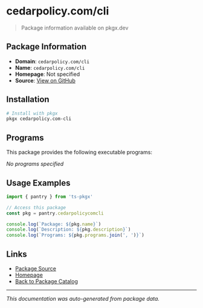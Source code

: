 # cedarpolicy.com/cli

> Package information available on pkgx.dev

## Package Information

- **Domain**: `cedarpolicy.com/cli`
- **Name**: `cedarpolicy.com/cli`
- **Homepage**: Not specified
- **Source**: [View on GitHub](https://github.com/pkgxdev/pantry/tree/main/projects/cedarpolicy.com/cli/package.yml)

## Installation

```bash
# Install with pkgx
pkgx cedarpolicy.com-cli
```

## Programs

This package provides the following executable programs:

*No programs specified*

## Usage Examples

```typescript
import { pantry } from 'ts-pkgx'

// Access this package
const pkg = pantry.cedarpolicycomcli

console.log(`Package: ${pkg.name}`)
console.log(`Description: ${pkg.description}`)
console.log(`Programs: ${pkg.programs.join(', ')}`)
```

## Links

- [Package Source](https://github.com/pkgxdev/pantry/tree/main/projects/cedarpolicy.com/cli/package.yml)
- [Homepage](#)
- [Back to Package Catalog](../package-catalog.md)

---

*This documentation was auto-generated from package data.*
